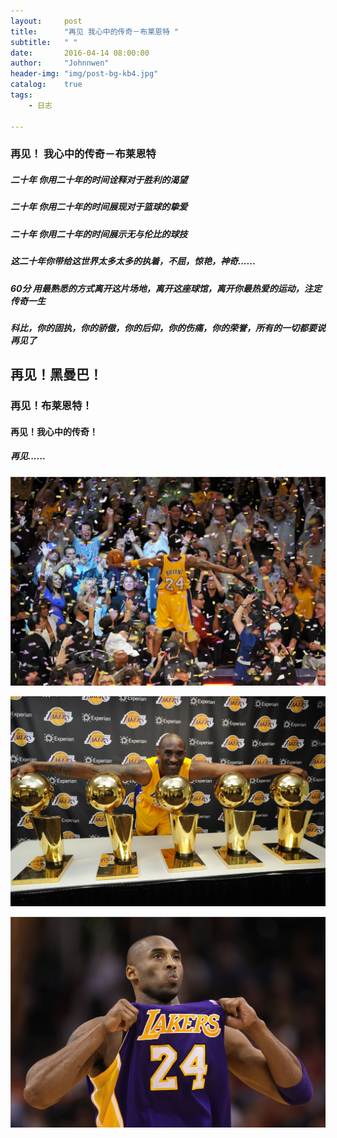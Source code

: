 ```yaml
---
layout:     post
title:      "再见 我心中的传奇－布莱恩特 "
subtitle:   " "
date:       2016-04-14 08:00:00
author:     "Johnnwen"
header-img: "img/post-bg-kb4.jpg"
catalog:    true
tags:
    - 日志
    
---
```


### 再见！ 我心中的传奇－布莱恩特

 
##### 二十年  你用二十年的时间诠释对于胜利的渴望
 
##### 二十年  你用二十年的时间展现对于篮球的挚爱
 
##### 二十年  你用二十年的时间展示无与伦比的球技
 
##### 这二十年你带给这世界太多太多的执着，不屈，惊艳，神奇...... 

##### 60分 用最熟悉的方式离开这片场地，离开这座球馆，离开你最热爱的运动，注定传奇一生

##### 科比，你的固执，你的骄傲，你的后仰，你的伤痛，你的荣誉，所有的一切都要说再见了 

## 再见！黑曼巴！
 
### 再见！布莱恩特！ 
 
#### 再见！我心中的传奇！  

##### 再见...... 


![kobe](/img/kobe1.jpg)

![kobe](/img/kobe2.jpg)

![kobe](/img/kobe3.jpg)